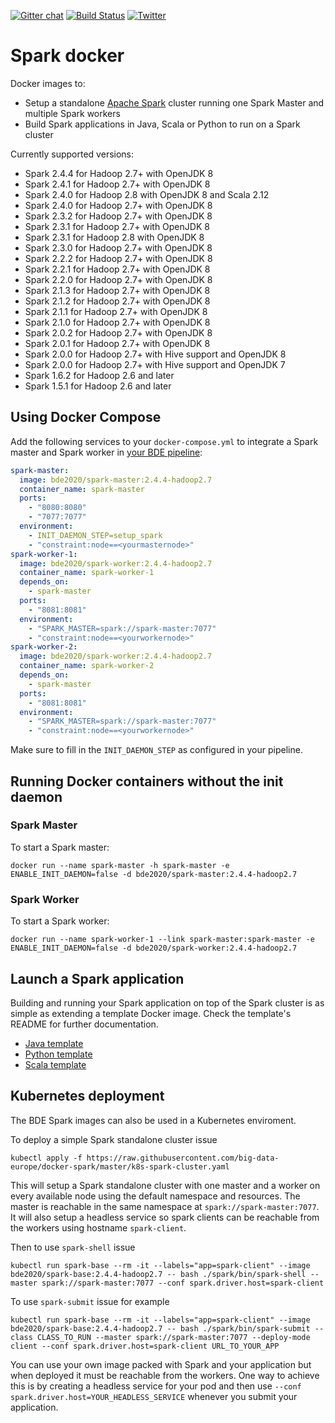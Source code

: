 [![Gitter chat](https://badges.gitter.im/gitterHQ/gitter.png)](https://gitter.im/big-data-europe/Lobby)
[![Build Status](https://travis-ci.org/big-data-europe/docker-spark.svg?branch=master)](https://travis-ci.org/big-data-europe/docker-spark)
[![Twitter](https://img.shields.io/twitter/follow/BigData_Europe.svg?style=social)](https://twitter.com/BigData_Europe)
# Spark docker

Docker images to:
* Setup a standalone [Apache Spark](https://spark.apache.org/) cluster running one Spark Master and multiple Spark workers
* Build Spark applications in Java, Scala or Python to run on a Spark cluster

Currently supported versions:
* Spark 2.4.4 for Hadoop 2.7+ with OpenJDK 8
* Spark 2.4.1 for Hadoop 2.7+ with OpenJDK 8
* Spark 2.4.0 for Hadoop 2.8 with OpenJDK 8 and Scala 2.12
* Spark 2.4.0 for Hadoop 2.7+ with OpenJDK 8
* Spark 2.3.2 for Hadoop 2.7+ with OpenJDK 8
* Spark 2.3.1 for Hadoop 2.7+ with OpenJDK 8
* Spark 2.3.1 for Hadoop 2.8 with OpenJDK 8
* Spark 2.3.0 for Hadoop 2.7+ with OpenJDK 8
* Spark 2.2.2 for Hadoop 2.7+ with OpenJDK 8
* Spark 2.2.1 for Hadoop 2.7+ with OpenJDK 8
* Spark 2.2.0 for Hadoop 2.7+ with OpenJDK 8
* Spark 2.1.3 for Hadoop 2.7+ with OpenJDK 8
* Spark 2.1.2 for Hadoop 2.7+ with OpenJDK 8
* Spark 2.1.1 for Hadoop 2.7+ with OpenJDK 8
* Spark 2.1.0 for Hadoop 2.7+ with OpenJDK 8
* Spark 2.0.2 for Hadoop 2.7+ with OpenJDK 8
* Spark 2.0.1 for Hadoop 2.7+ with OpenJDK 8
* Spark 2.0.0 for Hadoop 2.7+ with Hive support and OpenJDK 8
* Spark 2.0.0 for Hadoop 2.7+ with Hive support and OpenJDK 7
* Spark 1.6.2 for Hadoop 2.6 and later
* Spark 1.5.1 for Hadoop 2.6 and later

## Using Docker Compose

Add the following services to your `docker-compose.yml` to integrate a Spark master and Spark worker in [your BDE pipeline](https://github.com/big-data-europe/app-bde-pipeline):
```yml
spark-master:
  image: bde2020/spark-master:2.4.4-hadoop2.7
  container_name: spark-master
  ports:
    - "8080:8080"
    - "7077:7077"
  environment:
    - INIT_DAEMON_STEP=setup_spark
    - "constraint:node==<yourmasternode>"
spark-worker-1:
  image: bde2020/spark-worker:2.4.4-hadoop2.7
  container_name: spark-worker-1
  depends_on:
    - spark-master
  ports:
    - "8081:8081"
  environment:
    - "SPARK_MASTER=spark://spark-master:7077"
    - "constraint:node==<yourworkernode>"
spark-worker-2:
  image: bde2020/spark-worker:2.4.4-hadoop2.7
  container_name: spark-worker-2
  depends_on:
    - spark-master
  ports:
    - "8081:8081"
  environment:
    - "SPARK_MASTER=spark://spark-master:7077"
    - "constraint:node==<yourworkernode>"  
```
Make sure to fill in the `INIT_DAEMON_STEP` as configured in your pipeline.

## Running Docker containers without the init daemon
### Spark Master
To start a Spark master:

    docker run --name spark-master -h spark-master -e ENABLE_INIT_DAEMON=false -d bde2020/spark-master:2.4.4-hadoop2.7

### Spark Worker
To start a Spark worker:

    docker run --name spark-worker-1 --link spark-master:spark-master -e ENABLE_INIT_DAEMON=false -d bde2020/spark-worker:2.4.4-hadoop2.7

## Launch a Spark application
Building and running your Spark application on top of the Spark cluster is as simple as extending a template Docker image. Check the template's README for further documentation.
* [Java template](template/java)
* [Python template](template/python)
* [Scala template](template/scala)

## Kubernetes deployment
The BDE Spark images can also be used in a Kubernetes enviroment.

To deploy a simple Spark standalone cluster issue

`kubectl apply -f https://raw.githubusercontent.com/big-data-europe/docker-spark/master/k8s-spark-cluster.yaml`

This will setup a Spark standalone cluster with one master and a worker on every available node using the default namespace and resources. The master is reachable in the same namespace at `spark://spark-master:7077`. 
It will also setup a headless service so spark clients can be reachable from the workers using hostname `spark-client`.

Then to use `spark-shell` issue 

`kubectl run spark-base --rm -it --labels="app=spark-client" --image bde2020/spark-base:2.4.4-hadoop2.7 -- bash ./spark/bin/spark-shell --master spark://spark-master:7077 --conf spark.driver.host=spark-client`

To use `spark-submit` issue for example

`kubectl run spark-base --rm -it --labels="app=spark-client" --image bde2020/spark-base:2.4.4-hadoop2.7 -- bash ./spark/bin/spark-submit --class CLASS_TO_RUN --master spark://spark-master:7077 --deploy-mode client --conf spark.driver.host=spark-client URL_TO_YOUR_APP`

You can use your own image packed with Spark and your application but when deployed it must be reachable from the workers. 
One way to achieve this is by creating a headless service for your pod and then use `--conf spark.driver.host=YOUR_HEADLESS_SERVICE` whenever you submit your application.
